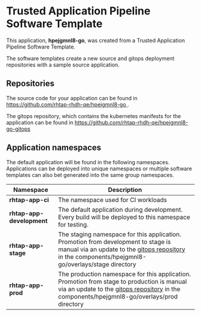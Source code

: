 # Trusted Application Pipeline Software Template

This application, **hpejgmnl8-go**, was created from a Trusted Application Pipeline Software Template.

The software templates create a new source and gitops deployment repositories with a sample source application. 

## Repositories

The source code for your application can be found in [https://github.com/rhtap-rhdh-qe/hpejgmnl8-go ](https://github.com/rhtap-rhdh-qe/hpejgmnl8-go ).
 
The gitops repository, which contains the kubernetes manifests for the application can be found in 
[https://github.com/rhtap-rhdh-qe/hpejgmnl8-go-gitops ](https://github.com/rhtap-rhdh-qe/hpejgmnl8-go-gitops ) 

## Application namespaces 

The default application will be found in the following namespaces. Applications can be deployed into unique namespaces or multiple software templates can also bet generated into the same group namespaces.  

|  Namespace   |  Description   |  
| -------- | -------- |
| **rhtap-app-ci** | The namespace used for CI workloads |
| **rhtap-app-development** | The default application during development. Every build will be deployed to this namespace for testing. |
| **rhtap-app-stage** | The staging namespace for this application. Promotion from development to stage is manual via an update to the [gitops repository](https://github.com/rhtap-rhdh-qe/hpejgmnl8-go-gitops ) in the components/hpejgmnl8-go/overlays/stage directory |
| **rhtap-app-prod** | The production namespace for this application. Promotion from stage to production is manual via an update to the [gitops repository](https://github.com/rhtap-rhdh-qe/hpejgmnl8-go-gitops ) in the components/hpejgmnl8-go/overlays/prod directory |